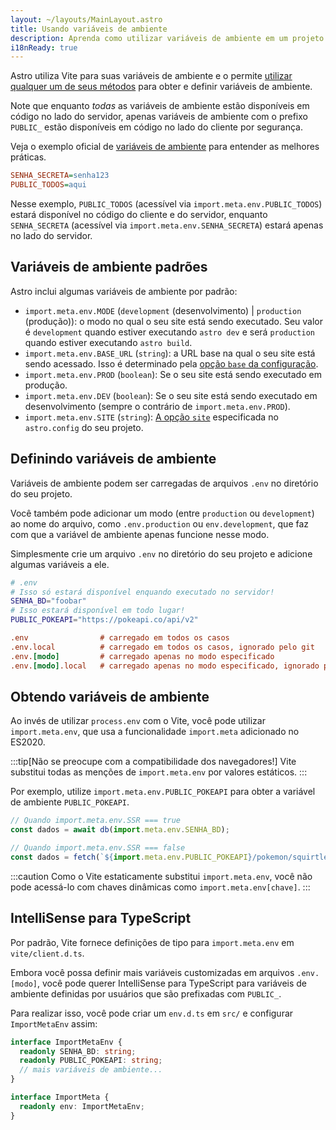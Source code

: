 ```yaml
---
layout: ~/layouts/MainLayout.astro
title: Usando variáveis de ambiente
description: Aprenda como utilizar variáveis de ambiente em um projeto Astro.
i18nReady: true
---
```


Astro utiliza Vite para suas variáveis de ambiente e o permite [utilizar qualquer um de seus métodos](https://vitejs.dev/guide/env-and-mode.html) para obter e definir variáveis de ambiente.

Note que enquanto _todas_ as variáveis de ambiente estão disponíveis em código no lado do servidor, apenas variáveis de ambiente com o prefixo `PUBLIC_` estão disponíveis em código no lado do cliente por segurança.

Veja o exemplo oficial de [variáveis de ambiente](https://github.com/withastro/astro/tree/main/examples/env-vars) para entender as melhores práticas.

```ini
SENHA_SECRETA=senha123
PUBLIC_TODOS=aqui
```

Nesse exemplo, `PUBLIC_TODOS` (acessível via `import.meta.env.PUBLIC_TODOS`) estará disponível no código do cliente e do servidor, enquanto `SENHA_SECRETA` (acessível via `import.meta.env.SENHA_SECRETA`) estará apenas no lado do servidor.

## Variáveis de ambiente padrões

Astro inclui algumas variáveis de ambiente por padrão:

- `import.meta.env.MODE` (`development` (desenvolvimento) | `production` (produção)): o modo no qual o seu site está sendo executado. Seu valor é `development` quando estiver executando `astro dev` e será `production` quando estiver executando `astro build`.
- `import.meta.env.BASE_URL` (`string`): a URL base na qual o seu site está sendo acessado. Isso é determinado pela [opção `base` da configuração](/pt-br/reference/configuration-reference/#base).
- `import.meta.env.PROD` (`boolean`): Se o seu site está sendo executado em produção.
- `import.meta.env.DEV` (`boolean`): Se o seu site está sendo executado em desenvolvimento (sempre o contrário de `import.meta.env.PROD`).
- `import.meta.env.SITE` (`string`): [A opção `site`](/pt-br/reference/configuration-reference/#site) especificada no `astro.config` do seu projeto.

## Definindo variáveis de ambiente

Variáveis de ambiente podem ser carregadas de arquivos `.env` no diretório do seu projeto.

Você também pode adicionar um modo (entre `production` ou `development`) ao nome do arquivo, como `.env.production` ou `env.development`, que faz com que a variável de ambiente apenas funcione nesse modo.

Simplesmente crie um arquivo `.env` no diretório do seu projeto e adicione algumas variáveis a ele.

```bash
# .env
# Isso só estará disponível enquando executado no servidor!
SENHA_BD="foobar"
# Isso estará disponível em todo lugar!
PUBLIC_POKEAPI="https://pokeapi.co/api/v2"
```

```ini
.env                # carregado em todos os casos
.env.local          # carregado em todos os casos, ignorado pelo git
.env.[modo]         # carregado apenas no modo especificado
.env.[modo].local   # carregado apenas no modo especificado, ignorado pelo git
```

## Obtendo variáveis de ambiente

Ao invés de utilizar `process.env` com o Vite, você pode utilizar `import.meta.env`, que usa a funcionalidade `import.meta` adicionado no ES2020.

:::tip[Não se preocupe com a compatibilidade dos navegadores!]
Vite substitui todas as menções de `import.meta.env` por valores estáticos.
:::

Por exemplo, utilize `import.meta.env.PUBLIC_POKEAPI` para obter a variável de ambiente `PUBLIC_POKEAPI`.

```js
// Quando import.meta.env.SSR === true
const dados = await db(import.meta.env.SENHA_BD);

// Quando import.meta.env.SSR === false
const dados = fetch(`${import.meta.env.PUBLIC_POKEAPI}/pokemon/squirtle`);
```

:::caution
Como o Vite estaticamente substitui `import.meta.env`, você não pode acessá-lo com chaves dinâmicas como `import.meta.env[chave]`.
:::


## IntelliSense para TypeScript

Por padrão, Vite fornece definições de tipo para `import.meta.env` em `vite/client.d.ts`. 

Embora você possa definir mais variáveis customizadas em arquivos `.env.[modo]`, você pode querer IntelliSense para TypeScript para variáveis de ambiente definidas por usuários que são prefixadas com `PUBLIC_`.

Para realizar isso, você pode criar um `env.d.ts` em `src/` e configurar `ImportMetaEnv` assim:

```ts
interface ImportMetaEnv {
  readonly SENHA_BD: string;
  readonly PUBLIC_POKEAPI: string;
  // mais variáveis de ambiente...
}

interface ImportMeta {
  readonly env: ImportMetaEnv;
}
```
